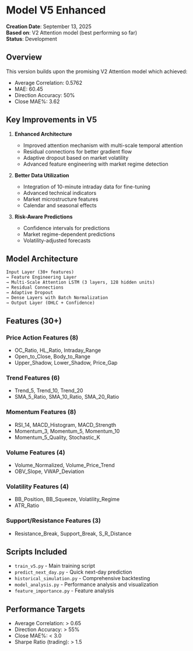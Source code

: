 # Model V5 Enhanced

**Creation Date**: September 13, 2025  
**Based on**: V2 Attention model (best performing so far)  
**Status**: Development

## Overview

This version builds upon the promising V2 Attention model which achieved:
- Average Correlation: 0.5762
- MAE: 60.45
- Direction Accuracy: 50%
- Close MAE%: 3.62

## Key Improvements in V5

1. **Enhanced Architecture**
   - Improved attention mechanism with multi-scale temporal attention
   - Residual connections for better gradient flow
   - Adaptive dropout based on market volatility
   - Advanced feature engineering with market regime detection

2. **Better Data Utilization**
   - Integration of 10-minute intraday data for fine-tuning
   - Advanced technical indicators
   - Market microstructure features
   - Calendar and seasonal effects

3. **Risk-Aware Predictions**
   - Confidence intervals for predictions
   - Market regime-dependent predictions
   - Volatility-adjusted forecasts

## Model Architecture

```
Input Layer (30+ features) 
→ Feature Engineering Layer
→ Multi-Scale Attention LSTM (3 layers, 128 hidden units)
→ Residual Connections
→ Adaptive Dropout
→ Dense Layers with Batch Normalization
→ Output Layer (OHLC + Confidence)
```

## Features (30+)

### Price Action Features (8)
- OC_Ratio, HL_Ratio, Intraday_Range
- Open_to_Close, Body_to_Range
- Upper_Shadow, Lower_Shadow, Price_Gap

### Trend Features (6)
- Trend_5, Trend_10, Trend_20
- SMA_5_Ratio, SMA_10_Ratio, SMA_20_Ratio

### Momentum Features (8)
- RSI_14, MACD_Histogram, MACD_Strength
- Momentum_3, Momentum_5, Momentum_10
- Momentum_5_Quality, Stochastic_K

### Volume Features (4)
- Volume_Normalized, Volume_Price_Trend
- OBV_Slope, VWAP_Deviation

### Volatility Features (4)
- BB_Position, BB_Squeeze, Volatility_Regime
- ATR_Ratio

### Support/Resistance Features (3)
- Resistance_Break, Support_Break, S_R_Distance

## Scripts Included

- `train_v5.py` - Main training script
- `predict_next_day.py` - Quick next-day prediction
- `historical_simulation.py` - Comprehensive backtesting
- `model_analysis.py` - Performance analysis and visualization
- `feature_importance.py` - Feature analysis

## Performance Targets

- Average Correlation: > 0.65
- Direction Accuracy: > 55%
- Close MAE%: < 3.0
- Sharpe Ratio (trading): > 1.5